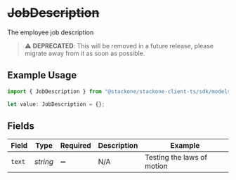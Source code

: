 # ~~JobDescription~~

The employee job description

> :warning: **DEPRECATED**: This will be removed in a future release, please migrate away from it as soon as possible.

## Example Usage

```typescript
import { JobDescription } from "@stackone/stackone-client-ts/sdk/models/shared";

let value: JobDescription = {};
```

## Fields

| Field                      | Type                       | Required                   | Description                | Example                    |
| -------------------------- | -------------------------- | -------------------------- | -------------------------- | -------------------------- |
| `text`                     | *string*                   | :heavy_minus_sign:         | N/A                        | Testing the laws of motion |